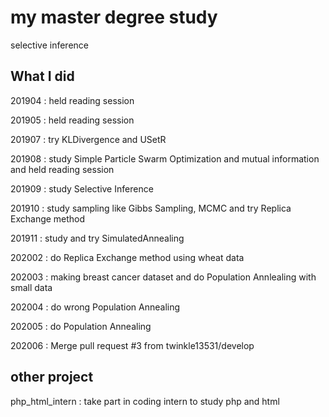 # my master degree study
selective inference

## What I did
201904 : held reading session

201905 : held reading session

201907 : try KLDivergence and USetR

201908 : study Simple Particle Swarm Optimization and mutual information and held reading session

201909 : study Selective Inference

201910 : study sampling like Gibbs Sampling, MCMC and try Replica Exchange method

201911 : study and try SimulatedAnnealing

202002 : do Replica Exchange method using wheat data

202003 : making breast cancer dataset and do Population Annlealing with small data

202004 : do wrong Population Annealing

202005 : do Population Annealing

202006 : Merge pull request #3 from twinkle13531/develop

## other project
php_html_intern : take part in coding intern to study php and html
